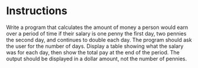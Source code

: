 # Instructions  

Write a program that calculates the amount of money a person would earn over a period of time if their salary is one penny the first day, two pennies the second day, and continues to double each day. The program should ask the user for the number of days. Display a table showing what the salary was for each day, then show the total pay at the end of the period. The output should be displayed in a dollar amount, not the number of pennies.